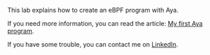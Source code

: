 This lab explains how to create an eBPF program with Aya.

If you need more information, you can read the article: [My first Aya program](https://dev.to/littlejo/my-first-aya-program-2j0p).

If you have some trouble, you can contact me on [LinkedIn](https://www.linkedin.com/in/joseph-ligier-4b86632).

